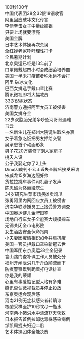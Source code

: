 100秒100年  
中国代表团38金32银18铜收官  
阿里回应破冰文化传言  
李倩拳击女子中量级摘银  
只要上场就要漂亮  
美国金牌  
日本艺术体操再次失误  
全红婵老家呼吁理性打卡  
全民暑期计划  
北京奥运已经是13年前了  
口罩佩戴超四小时会成细菌培养皿  
美国一半未打疫苗者称永远不会打  
阿里 破冰文化  
巴西女排选手戴口罩比赛  
腾讯微视即将大幅减员  
33岁倪妮状态  
济南警方通报阿里女员工被侵害  
美国女排夺金  
22岁双胞胎兄弟争吵坠河哥哥遇难  
马云  
一名新生儿在郑州六院诞生取名亦宸  
女子着急吃饭把男友押给交警  
吴承恩首个动画形象  
男子花20万装修了别人家房子  
桃夭人设  
公子我娶定你了2上头  
Dina因裁判不公正丢失金牌后接受采访  
宋威龙15岁海边照好帅  
货拉拉跳车事件司机妻子发声  
陈思诚为佟丽娅庆生  
34岁研究生菜市场摆摊卖鸡爪  
张勇阿里内网回应女员工被侵害  
济南华联涉嫌员工正接受警方调查  
中国奥运健儿金牌图鉴  
场地自行车女子全能赛大规模摔车  
无锡关闭全市电影院  
女生酒店安全保命指南  
小夫妻因疫情相识如今并肩抗疫  
美国一官员拒戴口罩染新冠去世  
中国军团东京奥运38金全记录  
含山踹门查补课工作人员被处分  
福州开闸泄洪几千斤鱼顺流而下  
防疫警察累到跪着打电话排查  
你是我的荣耀  
心里有事爱惦记型人格有多难  
腾讯否认微视裁员并停止投放  
东京奥运会观后感  
河南21例无症状感染者转确诊  
核酸采样医护10秒饮尽一瓶水  
河南两小猪洪水中漂流17天获救  
日本报告首例拉姆达毒株感染病例  
邹凯周捷夫妇迎二胎  
艺术体操团体全能决赛  
